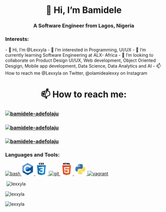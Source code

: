 <h1 align="center">👋 Hi, I’m Bamidele
  
<h3 align="center">A Software Engineer from Lagos, Nigeria</h3>

<h3 align="left">Interests:</h3>

<p align="left">
- 👋 Hi, I’m @Lexxyla
- 👀 I’m interested in Programming, UI/UX
- 🌱 I’m currently learning Software Engineering at ALX- Africa
- 💞️ I’m looking to collaborate on Product Design UI/UX, Web development, Object Oriented Desgign, Mobile app development, Data Science, Data Analytics and AI
- 📫 How to reach me @Lexxyla on Twitter, @olamidealexxy on Instagram


  
<h1 align="center">📫 How to reach me:</h3>
<p align="left">
<h3 align="left"><a href="https://www.linkedin.com/in/bamidele-adefolaju-190ab5b5/" target="blank"><img align="center" src="https://raw.githubusercontent.com/rahuldkjain/github-profile-readme-generator/master/src/images/icons/Social/linked-in-alt.svg" alt="bamidele-adefolaju" height="30" width="40" /></a>  <h3 align="left"><a href="https://www.twitter.com/lexxyla" target="blank"><img align="center" src="https://raw.githubusercontent.com/rahuldkjain/github-profile-readme-generator/master/src/images/icons/Social/twitter.svg" alt="bamidele-adefolaju" height="30" width="40" /></a> <h3 align="left"><a href="https://www.instagram.com/olamidealexxy/" target="blank"><img align="center" src="https://raw.githubusercontent.com/rahuldkjain/github-profile-readme-generator/master/src/images/icons/Social/instagram.svg" alt="bamidele-adefolaju" height="30" width="40" /></a>

<h3 align="left">Languages and Tools:</h3>

<p align="left"> <a href="https://www.gnu.org/software/bash/" target="_blank" rel="noreferrer"> <img src="https://www.vectorlogo.zone/logos/gnu_bash/gnu_bash-icon.svg" alt="bash" width="40" height="40"/> </a> <a href="https://www.cprogramming.com/" target="_blank" rel="noreferrer"> <img src="https://raw.githubusercontent.com/devicons/devicon/master/icons/c/c-original.svg" alt="c" width="40" height="40"/> </a> <a href="https://www.w3schools.com/css/" target="_blank" rel="noreferrer"> <img src="https://raw.githubusercontent.com/devicons/devicon/master/icons/css3/css3-original-wordmark.svg" alt="css3" width="40" height="40"/> </a> <a href="https://git-scm.com/" target="_blank" rel="noreferrer"> <img src="https://www.vectorlogo.zone/logos/git-scm/git-scm-icon.svg" alt="git" width="40" height="40"/> </a> <a href="https://www.w3.org/html/" target="_blank" rel="noreferrer"> <img src="https://raw.githubusercontent.com/devicons/devicon/master/icons/html5/html5-original-wordmark.svg" alt="html5" width="40" height="40"/> </a> <a href="https://www.python.org" target="_blank" rel="noreferrer"> <img src="https://raw.githubusercontent.com/devicons/devicon/master/icons/python/python-original.svg" alt="python" width="40" height="40"/> </a> <a href="https://www.vagrantup.com/" target="_blank" rel="noreferrer"> <img src="https://www.vectorlogo.zone/logos/vagrantup/vagrantup-icon.svg" alt="vagrant" width="40" height="40"/> </a> </p>
  
<p>&nbsp;<img align="center" src="https://github-readme-stats.vercel.app/api?username=lexxyla&show_icons=true&locale=en" alt="lexxyla" /></p>



<p><img align="center" src="https://github-readme-streak-stats.herokuapp.com/?user=lexxyla&" alt="lexxyla" /></p>
  
<p><img align="center" src="https://github-readme-stats.vercel.app/api/top-langs?username=lexxyla&show_icons=true&locale=en&layout=compact" alt="lexxyla" /></p>
<!---
Lexxyla/Lexxyla is a ✨ special ✨ repository because its `README.md` (this file) appears on your GitHub profile.
You can click the Preview link to take a look at your changes.
--->
